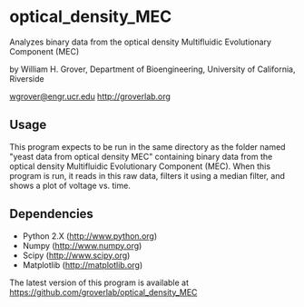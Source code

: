# optical_density_MEC
Analyzes binary data from the optical density Multifluidic Evolutionary Component (MEC)

by William H. Grover, Department of Bioengineering, University of California, Riverside

wgrover@engr.ucr.edu     http://groverlab.org


Usage
-----

This program expects to be run in the same directory as the folder named "yeast
data from optical density MEC" containing binary data from the optical density
Multifluidic Evolutionary Component (MEC).  When this program is run, it reads
in this raw data, filters it using a median filter, and shows a plot of voltage
vs. time.

Dependencies
------------

- Python 2.X (http://www.python.org)
- Numpy (http://www.numpy.org)
- Scipy (http://www.scipy.org)
- Matplotlib (http://matplotlib.org)

The latest version of this program is available at https://github.com/groverlab/optical_density_MEC
